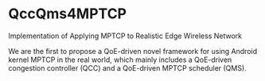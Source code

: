 # QccQms4MPTCP
Implementation of Applying MPTCP to Realistic Edge Wireless Network

We are the first to propose a QoE-driven novel framework for using Android kernel MPTCP in the real world, 
which mainly includes a QoE-driven congestion controller (QCC) and a QoE-driven MPTCP scheduler (QMS).
